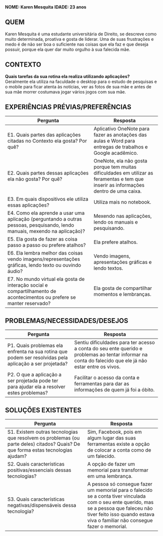 **NOME: Karen Mesquita**
**IDADE: 23 anos**
## QUEM
Karen Mesquita é uma estudante universitária de Direito, se descreve como muito determinada, proativa e gosta de liderar. Uma de suas frustrações e medo é de não ser boa o suficiente nas coisas que ela faz e que deseja possuir, porque ela quer dar muito orgulho à sua falecida mãe.
## CONTEXTO
**Quais tarefas da sua rotina ela realiza utilizando aplicações?**  
Geralmente ela utiliza na faculdade o desktop para o estudo de pesquisas e o mobile para ficar atenta às notícias, ver as fotos de sua mãe e antes de sua mãe morrer costumava jogar vários jogos com sua mãe.
## EXPERIÊNCIAS PRÉVIAS/PREFERÊNCIAS
| Pergunta | Resposta |
| -------- | -------- |
| E1. Quais partes das aplicações citadas no Contexto ela gosta? Por quê?|Aplicativo OneNote para fazer as anotações das aulas e Word para entregas de trabalhos e Google acadêmico.|
| E2. Quais partes dessas aplicações ela não gosta? Por quê?|OneNote, ela não gosta porque tem muitas dificuldades em utilizar as feramentas e tem que inserir as informações dentro de uma caixa.|
| E3. Em quais dispositivos ele utiliza essas aplicações?|Utiliza mais no notebook.|
| E4. Como ela aprende a usar uma aplicação (perguntando a outras pessoas, pesquisando, lendo manuais, mexendo na aplicação)?|Mexendo nas aplicações, lendo os manuais e pesquisando.|
| E5. Ela gosta de fazer as coisa passo a passo ou prefere atalhos?|Ela prefere atalhos.|
| E6. Ela lembra melhor das coisas vendo imagens/representações gráficas, lendo texto ou ouvindo áudio?|Vendo imagens, apresentações gráficas e lendo textos.|
| E7. No mundo virtual ela gosta de interação social e compartilhamento de acontecimentos ou prefere se manter reservado?|Ela gosta de compartilhar momentos e lembranças.|
## PROBLEMAS/NECESSIDADES/DESEJOS
| Pergunta | Resposta |
| -------- | -------- |
| P1. Quais problemas ela enfrenta na sua rotina que podem ser resolvidas pela aplicação a ser projetada?|Sentiu dificuldades para ter acesso a conta do seu ente querido e problemas ao tentar informar na conta do falecido que ele já não estar entre os vivos.|
| P2. O que a aplicação a ser projetada pode ter para ajudar ela a resolver estes problemas?|Facilitar o acesso da conta e ferramentas para dar as informações de quem já foi a óbito.|
## SOLUÇÕES EXISTENTES
| Pergunta | Resposta |
| -------- | -------- |
| S1. Existem outras tecnologias que resolvem os problemas (ou parte deles) citados? Quais? De que forma estas tecnologias ajudam?|Sim, Facebook, pois em algum lugar das suas ferramentas existe a opção de colocar a conta como de um falecido.|
| S2. Quais características positivas/essenciais dessas tecnologias?|A opção de fazer um memorial para transformar em uma lembrança.|
| S3. Quais características negativas/dispensáveis dessa tecnologia?|A pessoa só consegue fazer um memorial para o falecido se a conta tiver vinculada com o seu ente querido, mas se a pessoa que faleceu não tiver feito isso quando estava viva o familiar não consegue fazer o memorial.|
